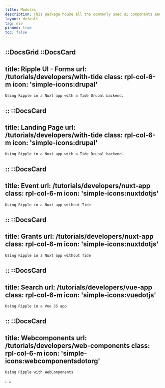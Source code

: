 ```yaml
---
title: Modules
description: This package house all the commonly used UI components and the base styles for the Ripple UI design system.
layout: default
tag: div
pinned: true
toc: false
---
```



::DocsGrid
  ::DocsCard
  ---
  title: Ripple UI - Forms
  url: /tutorials/developers/with-tide
  class: rpl-col-6-m 
  icon: 'simple-icons:drupal'
  ---
    Using Ripple in a Nuxt app with a Tide Drupal backend.
  ::
  ::DocsCard
  ---
  title: Landing Page
  url: /tutorials/developers/with-tide
  class: rpl-col-6-m 
  icon: 'simple-icons:drupal'
  ---
    Using Ripple in a Nuxt app with a Tide Drupal backend.
  ::
  ::DocsCard
  ---
  title: Event
  url: /tutorials/developers/nuxt-app
  class: rpl-col-6-m 
  icon: 'simple-icons:nuxtdotjs'
  ---
    Using Ripple in a Nuxt app without Tide
  ::
  ::DocsCard
  ---
  title: Grants
  url: /tutorials/developers/nuxt-app
  class: rpl-col-6-m 
  icon: 'simple-icons:nuxtdotjs'
  ---
    Using Ripple in a Nuxt app without Tide
  ::
  ::DocsCard
  ---
  title: Search
  url: /tutorials/developers/vue-app
  class: rpl-col-6-m 
  icon: 'simple-icons:vuedotjs'
  ---
    Using Ripple in a Vue JS app
  ::
  ::DocsCard
  ---
  title: Webcomponents
  url: /tutorials/developers/web-components
  class: rpl-col-6-m 
  icon: 'simple-icons:webcomponentsdotorg'
  ---
    Using Ripple with WebComponents
  ::
::
